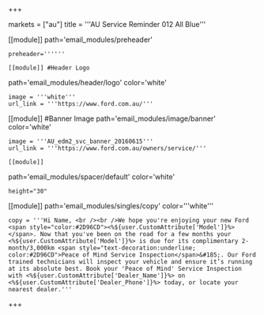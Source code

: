 +++

markets = ["au"]
title = '''AU Service Reminder 012 All Blue'''

[[module]]
path='email_modules/preheader'


	preheader=''''''
    
    [[module]] #Header Logo
path='email_modules/header/logo'
color='white'

	image = '''white'''
	url_link = '''https://www.ford.com.au/'''


[[module]] #Banner Image
path='email_modules/image/banner'
color='white'

	image = '''AU_edm2_svc_banner_20160615'''
	url_link = '''https://www.ford.com.au/owners/service/'''
    
    [[module]]
path='email_modules/spacer/default'
color='white'

	height="30"
    
  [[module]]
path='email_modules/singles/copy'
color='''white'''

	copy = '''Hi Name, <br /><br />We hope you're enjoying your new Ford <span style="color:#2D96CD"><%${user.CustomAttribute['Model']}%></span>. Now that you've been on the road for a few months your <%${user.CustomAttribute['Model']}%> is due for its complimentary 2-month/3,000km <span style="text-decoration:underline; color:#2D96CD">Peace of Mind Service Inspection</span>&#185;. Our Ford trained technicians will inspect your vehicle and ensure it’s running at its absolute best. Book your 'Peace of Mind' Service Inspection with <%${user.CustomAttribute['Dealer_Name']}%> on <%${user.CustomAttribute['Dealer_Phone']}%> today, or locate your nearest dealer.'''
  
  +++
